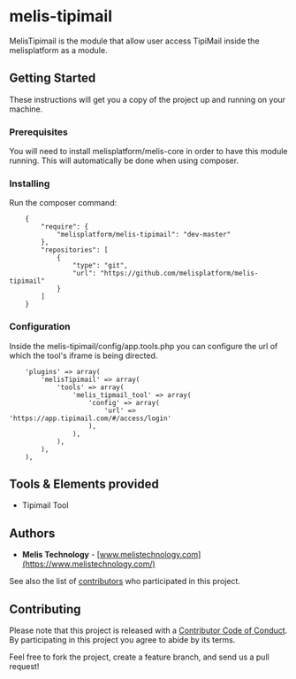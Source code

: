 # melis-tipimail

MelisTipimail is the module that allow user access TipiMail inside the melisplatform as a module.

## Getting Started

These instructions will get you a copy of the project up and running on your machine.

### Prerequisites

You will need to install melisplatform/melis-core in order to have this module running.
This will automatically be done when using composer.

### Installing

Run the composer command:
```
    {
        "require": {
            "melisplatform/melis-tipimail": "dev-master"
        },
        "repositories": [
            {
                "type": "git",
                "url": "https://github.com/melisplatform/melis-tipimail"
            }
        ]
    }
```
### Configuration

Inside the melis-tipimail/config/app.tools.php you can configure the url of which the tool's iframe is being directed.
```
    'plugins' => array(
        'melisTipimail' => array(
            'tools' => array(
                'melis_tipmail_tool' => array(
                    'config' => array(
                        'url' => 'https://app.tipimail.com/#/access/login'
                    ),
                ),
            ),
        ),
    ),
```

## Tools & Elements provided

* Tipimail Tool

## Authors

* **Melis Technology** - [www.melistechnology.com](https://www.melistechnology.com/)

See also the list of [contributors](https://github.com/melisplatform/melis-tipimail/contributors) who participated in this project.


## Contributing

Please note that this project is released with a [Contributor Code of Conduct](http://contributor-covenant.org/version/1/2/0/).
By participating in this project you agree to abide by its terms.

Feel free to fork the project, create a feature branch, and send us a pull request!